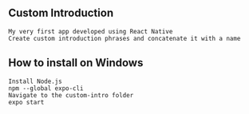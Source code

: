 ## Custom Introduction
```
My very first app developed using React Native
Create custom introduction phrases and concatenate it with a name
```

## How to install on Windows
```
Install Node.js 
npm --global expo-cli
Navigate to the custom-intro folder
expo start
```


